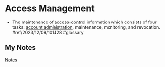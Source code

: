 # Access Management
- The maintenance of [access-control](access-control.md) information which consists of four tasks: [account administration](account-administration.md), maintenance, monitoring, and revocation. #ref/2023/12/09/101428 #glossary
## My Notes
[Notes](mynotes/access-management-notes.md)
